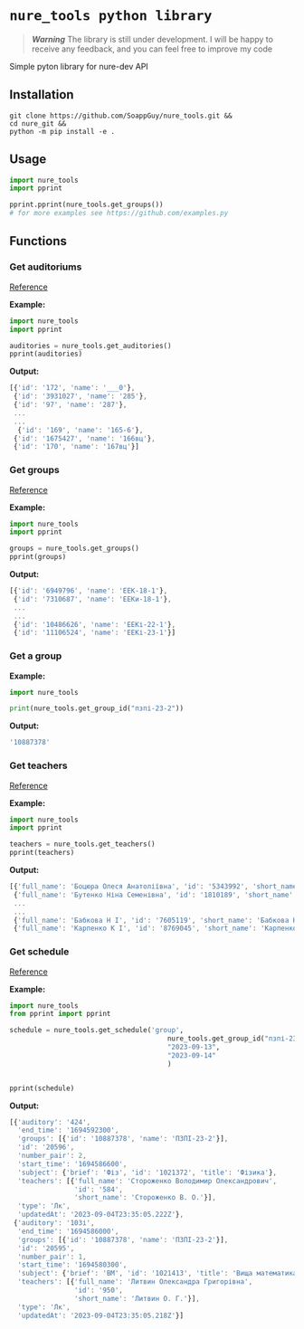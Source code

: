 # `nure_tools python library`

> ***Warning***
> The library is still under development. I will be happy to receive any feedback, and you can feel free to improve my code

Simple pyton library for nure-dev API

## Installation

```shell
git clone https://github.com/SoappGuy/nure_tools.git &&
cd nure_git &&
python -m pip install -e .
```

## Usage

```python
import nure_tools
import pprint

pprint.pprint(nure_tools.get_groups())
# for more examples see https://github.com/examples.py
```

## Functions

### Get auditoriums

[Reference](https://nure-dev.pp.ua/#%D0%B7%D0%B0%D0%BF%D0%B8%D1%82-%D0%BD%D0%B0-%D0%B0%D1%83%D0%B4%D0%B8%D1%82%D0%BE%D1%80%D1%96%D1%97)

**Example:**

```python
import nure_tools
import pprint

auditories = nure_tools.get_auditories()
pprint(auditories)    
```

**Output:**

```ts
[{'id': '172', 'name': '___0'},
 {'id': '3931027', 'name': '285'},
 {'id': '97', 'name': '287'},
 ...
 ...
  {'id': '169', 'name': '165-6'},
 {'id': '1675427', 'name': '166вц'},
 {'id': '170', 'name': '167вц'}]
```


### Get groups

[Reference](https://nure-dev.pp.ua/#%D0%B7%D0%B0%D0%BF%D0%B8%D1%82-%D0%BD%D0%B0-%D0%B3%D1%80%D1%83%D0%BF%D0%B8)

**Example:**

```python
import nure_tools
import pprint

groups = nure_tools.get_groups()
pprint(groups)
```

**Output:**

```ts
[{'id': '6949796', 'name': 'ЕЕК-18-1'},
 {'id': '7310687', 'name': 'ЕЕКи-18-1'},
 ...
 ...
 {'id': '10486626', 'name': 'ЕЕКі-22-1'},
 {'id': '11106524', 'name': 'ЕЕКі-23-1'}]
```

### Get a group

**Example:**

```python
import nure_tools

print(nure_tools.get_group_id("пзпі-23-2"))
```

**Output:**

```ts
'10887378'
```

### Get teachers

[Reference](https://nure-dev.pp.ua/#%D0%B7%D0%B0%D0%BF%D0%B8%D1%82-%D0%BD%D0%B0-%D0%B2%D0%B8%D0%BA%D0%BB%D0%B0%D0%B4%D0%B0%D1%87%D1%96%D0%B2)

**Example:**

```python
import nure_tools
import pprint

teachers = nure_tools.get_teachers()
pprint(teachers)

```

**Output:**

```ts
[{'full_name': 'Боцюра Олеся Анатоліївна', 'id': '5343992', 'short_name': 'Боцюра О. А.'},
 {'full_name': 'Бутенко Ніна Семенівна', 'id': '1810189', 'short_name': 'Бутенко Н. С.'},
 ...
 ...
 {'full_name': 'Бабкова Н І', 'id': '7605119', 'short_name': 'Бабкова Н. І.'},
 {'full_name': 'Карпенко К І', 'id': '8769045', 'short_name': 'Карпенко К. І.'}]
```


### Get schedule

[Reference](https://nure-dev.pp.ua/#%D0%B7%D0%B0%D0%BF%D0%B8%D1%82-%D0%BD%D0%B0-%D1%80%D0%BE%D0%B7%D0%BA%D0%BB%D0%B0%D0%B4)

**Example:**

```python
import nure_tools
from pprint import pprint

schedule = nure_tools.get_schedule('group',
                                       nure_tools.get_group_id("пзпі-23-2"),
                                       "2023-09-13",
                                       "2023-09-14"
                                       )


pprint(schedule)

```

**Output:**

```ts
[{'auditory': '424',
  'end_time': '1694592300',
  'groups': [{'id': '10887378', 'name': 'ПЗПІ-23-2'}],
  'id': '20596',
  'number_pair': 2,
  'start_time': '1694586600',
  'subject': {'brief': 'Фіз', 'id': '1021372', 'title': 'Фізика'},
  'teachers': [{'full_name': 'Стороженко Володимир Олександрович',
                'id': '584',
                'short_name': 'Стороженко В. О.'}],
  'type': 'Лк',
  'updatedAt': '2023-09-04T23:35:05.222Z'},
 {'auditory': '103і',
  'end_time': '1694586000',
  'groups': [{'id': '10887378', 'name': 'ПЗПІ-23-2'}],
  'id': '20595',
  'number_pair': 1,
  'start_time': '1694580300',
  'subject': {'brief': 'ВМ', 'id': '1021413', 'title': 'Вища математика'},
  'teachers': [{'full_name': 'Литвин Олександра Григорівна',
                'id': '950',
                'short_name': 'Литвин О. Г.'}],
  'type': 'Лк',
  'updatedAt': '2023-09-04T23:35:05.218Z'}]
```